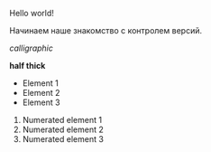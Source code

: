 Hello world!

Начинаем наше знакомство с контролем версий.

*calligraphic*

**half thick**

* Element 1
* Element 2
* Element 3

1. Numerated element 1
2. Numerated element 2
3. Numerated element 3
